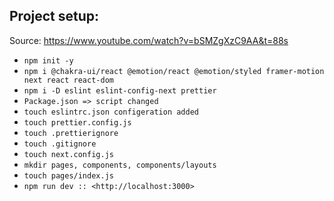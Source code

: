 ## Project setup:

Source: <https://www.youtube.com/watch?v=bSMZgXzC9AA&t=88s>

- `npm init -y`
- `npm i @chakra-ui/react @emotion/react @emotion/styled framer-motion next react react-dom`
- `npm i -D eslint eslint-config-next prettier`
- `Package.json => script changed`
- `touch eslintrc.json configeration added`
- `touch prettier.config.js`
- `touch .prettierignore`
- `touch .gitignore`
- `touch next.config.js`
- `mkdir pages, components, components/layouts`
- `touch pages/index.js`
- `npm run dev :: <http://localhost:3000>`
